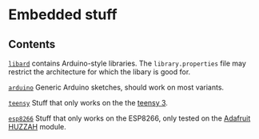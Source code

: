 # Embedded stuff

## Contents

[`libard`](libard) contains Arduino-style libraries. The `library.properties`
file may restrict the architecture for which the libary is good for.

[`arduino`](arduino) Generic Arduino sketches, should work on most variants.

[`teensy`](teensy) Stuff that only works on the the
[teensy 3](http://www.pjrc.com/teensy/teensy31.html).

[`esp8266`](esp8266) Stuff that only works on the ESP8266, only tested on the
[Adafruit HUZZAH](https://www.adafruit.com/products/2471) module.
